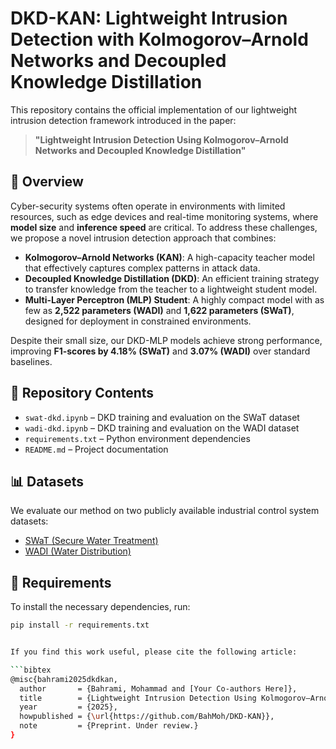 # DKD-KAN: Lightweight Intrusion Detection with Kolmogorov–Arnold Networks and Decoupled Knowledge Distillation

This repository contains the official implementation of our lightweight intrusion detection framework introduced in the paper:

> **"Lightweight Intrusion Detection Using Kolmogorov–Arnold Networks and Decoupled Knowledge Distillation"**

## 🚀 Overview

Cyber-security systems often operate in environments with limited resources, such as edge devices and real-time monitoring systems, where **model size** and **inference speed** are critical. To address these challenges, we propose a novel intrusion detection approach that combines:

- **Kolmogorov–Arnold Networks (KAN)**: A high-capacity teacher model that effectively captures complex patterns in attack data.
- **Decoupled Knowledge Distillation (DKD)**: An efficient training strategy to transfer knowledge from the teacher to a lightweight student model.
- **Multi-Layer Perceptron (MLP) Student**: A highly compact model with as few as **2,522 parameters (WADI)** and **1,622 parameters (SWaT)**, designed for deployment in constrained environments.

Despite their small size, our DKD-MLP models achieve strong performance, improving **F1-scores by 4.18% (SWaT)** and **3.07% (WADI)** over standard baselines.

## 📂 Repository Contents

- `swat-dkd.ipynb` – DKD training and evaluation on the SWaT dataset  
- `wadi-dkd.ipynb` – DKD training and evaluation on the WADI dataset  
- `requirements.txt` – Python environment dependencies  
- `README.md` – Project documentation

## 📊 Datasets

We evaluate our method on two publicly available industrial control system datasets:

- [SWaT (Secure Water Treatment)](https://itrust.sutd.edu.sg/itrust-labs_datasets/dataset_info/)
- [WADI (Water Distribution)](https://itrust.sutd.edu.sg/itrust-labs_datasets/dataset_info/)

## 🔧 Requirements

To install the necessary dependencies, run:

```bash
pip install -r requirements.txt


If you find this work useful, please cite the following article:

```bibtex
@misc{bahrami2025dkdkan,
  author       = {Bahrami, Mohammad and [Your Co-authors Here]},
  title        = {Lightweight Intrusion Detection Using Kolmogorov–Arnold Networks and Decoupled Knowledge Distillation},
  year         = {2025},
  howpublished = {\url{https://github.com/BahMoh/DKD-KAN}},
  note         = {Preprint. Under review.}
}
